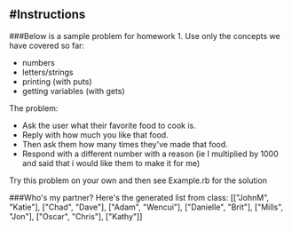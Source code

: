 #Instructions
---------------

###Below is a sample problem for homework 1. 
Use only the concepts we have covered so far:
* numbers
* letters/strings
* printing (with puts)
* getting variables (with gets)

The problem:
* Ask the user what their favorite food to cook is.
* Reply with how much you like that food. 
* Then ask them how many times they've made that food.
* Respond with a different number with a reason (ie I multiplied by 1000 and said that i would like them to make it for me)

Try this problem on your own and then see Example.rb for the solution

###Who's my partner?
Here's the generated list from class:
[["JohnM", "Katie"], ["Chad", "Dave"], ["Adam", "Wencui"], ["Danielle", "Brit"], ["Mills", "Jon"], ["Oscar", "Chris"], ["Kathy"]]

